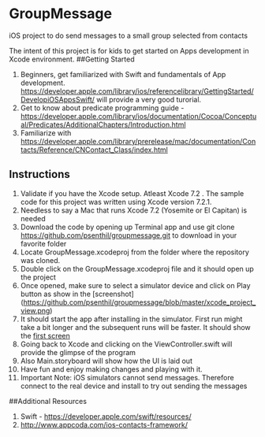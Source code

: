 # GroupMessage
iOS project to do send messages to a small group selected from contacts

The intent of this project is for kids to get started on Apps development in Xcode environment. 
##Getting Started
1. Beginners, get familiarized with Swift and fundamentals of App development.  https://developer.apple.com/library/ios/referencelibrary/GettingStarted/DevelopiOSAppsSwift/ will provide a very good turorial. 
2. Get to know about predicate programming guide - https://developer.apple.com/library/ios/documentation/Cocoa/Conceptual/Predicates/AdditionalChapters/Introduction.html
3. Familiarize with https://developer.apple.com/library/prerelease/mac/documentation/Contacts/Reference/CNContact_Class/index.html

## Instructions
1. Validate if you have the Xcode setup.  Atleast Xcode 7.2 . The sample code for this project was written using Xcode version 7.2.1. 
2. Needless to say a Mac that runs Xcode 7.2 (Yosemite or El Capitan) is needed
3. Download the code by opening up Terminal app and use git clone  https://github.com/psenthil/groupmessage.git to download in your favorite folder
4. Locate GroupMessage.xcodeproj from the folder where the repository was cloned. 
5. Double click on the GroupMessage.xcodeproj file and it should open up the project
6. Once opened, make sure to select a simulator device and click on Play button  as show in the [screenshot] (https://github.com/psenthil/groupmessage/blob/master/xcode_project_view.png)
7. It should start the app after installing in the simulator. First run might take a bit longer and the subsequent runs will be faster. It should show the [first screen](https://github.com/psenthil/groupmessage/blob/master/screen1.png)
8. Going back to Xcode and clicking on the ViewController.swift will provide the glimpse of the program
9. Also Main.storyboard will show how the UI is laid out
10. Have fun and enjoy making changes and playing with it. 
11. Important Note: iOS simulators cannot send messages. Therefore connect to the real device and install to try out sending the messages

##Additional Resources
1. Swift - https://developer.apple.com/swift/resources/
2. http://www.appcoda.com/ios-contacts-framework/

